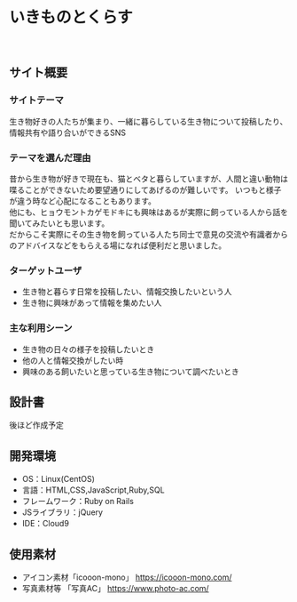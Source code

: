# いきものとくらす
​
## サイト概要
### サイトテーマ
生き物好きの人たちが集まり、一緒に暮らしている生き物について投稿したり、情報共有や語り合いができるSNS

### テーマを選んだ理由
昔から生き物が好きで現在も、猫とベタと暮らしていますが、人間と違い動物は喋ることができないため要望通りにしてあげるのが難しいです。
いつもと様子が違う時など心配になることもあります。<br>
他にも、ヒョウモントカゲモドキにも興味はあるが実際に飼っている人から話を聞いてみたいとも思います。<br>
だからこそ実際にその生き物を飼っている人たち同士で意見の交流や有識者からのアドバイスなどをもらえる場になれば便利だと思いました。
​
### ターゲットユーザ
- 生き物と暮らす日常を投稿したい、情報交換したいという人
- 生き物に興味があって情報を集めたい人
​
### 主な利用シーン
- 生き物の日々の様子を投稿したいとき
- 他の人と情報交換がしたい時
- 興味のある飼いたいと思っている生き物について調べたいとき
​
## 設計書
後ほど作成予定
​
## 開発環境
- OS：Linux(CentOS)
- 言語：HTML,CSS,JavaScript,Ruby,SQL
- フレームワーク：Ruby on Rails
- JSライブラリ：jQuery
- IDE：Cloud9
​
## 使用素材
- アイコン素材「icooon-mono」 https://icooon-mono.com/
- 写真素材等 「写真AC」 https://www.photo-ac.com/